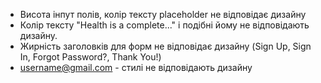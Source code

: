 * Висота інпут полів, колір тексту placeholder не відповідає дизайну
* Колір тексту "Health is a complete..." і подібні йому не відповідають дизайну.
* Жирність заголовків для форм не відповідає дизайну (Sign Up, Sign In, Forgot Password?, Thank You!)
* username@gmail.com - стилі не відповідають дизайну